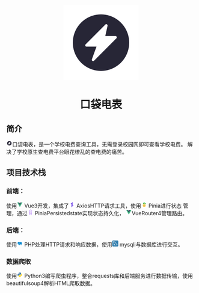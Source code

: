 <div align="center">
  <img src="./images/pca-logo.webp" alt="Project Logo" width="200"/>
  <h1>口袋电表</h1>
</div>


## 简介

<img src="./images/pca-logo.webp" alt="Icon" width="16"/>口袋电表，是一个学校电费查询工具，无需登录校园网即可查看学校电费。 解决了学校原生查电费平台眼花缭乱的查电费的痛苦。

## 项目技术栈

### 前端：

使用<img src="./images/vue-logo.webp" alt="Icon" width="16"/> Vue3开发，集成了<img src="./images/axios-logo.webp" alt="Icon" width="16"/> AxiosHTTP请求工具，使用<img src="./images/pinia-logo.webp" alt="Icon" width="16"/> Pinia进行状态 管理，通过<img src="./images/Pinia-Persistedstate-logo.webp" alt="Icon" width="16"/> PiniaPersistedstate实现状态持久化， <img src="./images/vue-logo.webp" alt="Icon" width="16"/>VueRouter4管理路由。 

### 后端：

使用<img src="./images/PHP-logo.webp" alt="Icon" width="16"/> PHP处理HTTP请求和响应数据，使用<img src="./images/MySql-logo.webp" alt="Icon" width="16"/> mysqli与数据库进行交互。

### 数据爬取

使用<img src="./images/Pthon-logo.webp" alt="Icon" width="16"/>  Python3编写爬虫程序，整合requests库和后端服务进行数据传输，使用beautifulsoup4解析HTML爬取数据。

